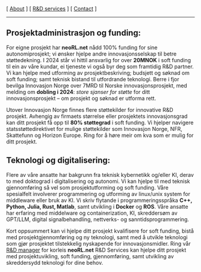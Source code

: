 [ [About](index.md) ]     [ [R&D services](RnD_services.md) ]     [ [Contact](./RnD_manager.md) ]

-------------------------------------------------------------------

## Prosjektadministrasjon og funding:
For eigne prosjekt har __neoRL.net__ nådd 100% funding for sine autonomiprosjekt;
	vi ønsker hjelpe andre innovasjonsselskap til betre støttedekning. 
I 2024 står vi hittil ansvarlig for over __20MNOK__ i soft funding til ein av våre kundar,
	ei tjeneste vi også byr deg som framtidig R&D partner.
Vi kan hjelpe med utforming av prosjektbeskriving; budsjett og søknad om soft funding; samt teknisk bistand til utfordrande teknologi.
Berre i fjor bevilga Innovasjon Norge over 7MRD til Norske innovasjonsprosjekt, med melding om __dobling i 2024__:
_store sjanser for støtte_ for ditt innovasjonsprosjekt – om prosjekt og søknad er utforma rett.

Utover Innovasjon Norge finnes flere støttekilder for innovative R&D prosjekt.
Avhengig av firmaets størrelse eller prosjektets innovasjonsgrad kan ditt prosjekt få opp til **80% støttegrad** i soft funding.
Vi hjelper navigere statsstøttedirektivet for mulige støttekilder som Innovasjon Norge, NFR, Skattefunn
	og Horizon Europe.
Ring for å høre meir om kva som er mulig for ditt prosjekt.
	
## Teknologi og digitalisering:
Flere av våre ansatte har bakgrunn fra teknisk kybernetikk og/eller KI, derav to med doktograd i digitalisering og
autonomi. Vi kan hjelpe til med teknisk gjennomføring så vel som prosjektutforming og soft funding. 
Våre spesialfelt involverer programmering og utforming av linux/unix system for middleware eller bruk av KI.
Vi skriv flytande i programmeringsspråka **C++, Python, Julia, Rust, Matlab**, samt utvikling i **Docker** og **ROS**. 
Våre ansatte har erfaring med middelware og containerization, KI, skreddersøm av GPT/LLM, digital signalbehandling, nettverks- og sanntidsprogrammering.

Kort oppsummert kan vi hjelpe ditt prosjekt kvalifisere for soft funding, 
	bistå med prosjektgjennomføring og ny teknologi, 
	samt med å utvikle teknologi som gjør prosjektet tilstekkelig nyskapende for innovasjonsmidler.
Ring vår [R&D manager](./RnD_manager.md) for korleis __neoRL.net__ R&D Services kan hjelpe ditt prosjekt med
	prosjektuvikling, soft funding, gjennomføring, samt utvikling av skreddersydd teknologi for dine behov.

